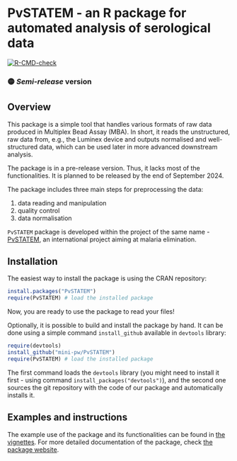 # PvSTATEM - an R package for automated analysis of serological data

<!-- badges: start -->
[![R-CMD-check](https://github.com/ZetrextJG/PvSTATEM/actions/workflows/R-CMD-check.yaml/badge.svg)](https://github.com/ZetrextJG/PvSTATEM/actions/workflows/R-CMD-check.yaml)
<!-- badges: end -->

### 🟡 *Semi-release* version



## Overview
This package is a simple tool that handles various formats of raw data produced in Multiplex Bead Assay (MBA). In short, it reads the unstructured, raw data from, e.g., the Luminex device and outputs normalised and well-structured data, which can be used later in more advanced downstream analysis.

The package is in a pre-release version. Thus, it lacks most of the functionalities. It is planned to be released by the end of September 2024.

The package includes three main steps for preprocessing the data:

1.  data reading and manipulation
2.  quality control
3.  data normalisation

`PvSTATEM` package is developed within the project of the same name - [PvSTATEM](https://www.pvstatem.eu/), an international project aiming at malaria elimination.

## Installation

The easiest way to install the package is using the CRAN repository:
``` r
install.packages("PvSTATEM")
require(PvSTATEM) # load the installed package
```

Now, you are ready to use the package to read your files! 

Optionally, it is possible to build and install the package by hand. It can be done using a simple command `install_github` available in `devtools` library:

``` r
require(devtools)
install_github("mini-pw/PvSTATEM")
require(PvSTATEM) # load the installed package
```

The first command loads the `devtools` library (you might need to install it first - using command `install_packages("devtools")`), and the second one sources the git repository with the code of our package and automatically installs it. 

## Examples and instructions

The example use of the package and its functionalities can be found in [the vignettes](https://mini-pw.github.io/PvSTATEM/articles/example_script.html).
For more detailed documentation of the package, check [the package website](https://mini-pw.github.io/PvSTATEM).
